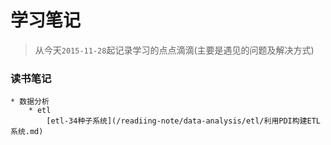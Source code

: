 # 学习笔记
> 从今天`2015-11-28`起记录学习的点点滴滴(主要是遇见的问题及解决方式)
### 读书笔记
	* 数据分析
		* etl
			[etl-34种子系统](/readiing-note/data-analysis/etl/利用PDI构建ETL系统.md)